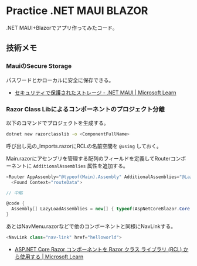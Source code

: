 # Practice .NET MAUI BLAZOR

.NET MAUI+Blazorでアプリ作ってみたコード。

## 技術メモ

### MauiのSecure Storage

パスワードとかローカルに安全に保存できる。

- [セキュリティで保護されたストレージ - .NET MAUI | Microsoft Learn](https://learn.microsoft.com/ja-jp/dotnet/maui/platform-integration/storage/secure-storage?view=net-maui-8.0&tabs=macios)

### Razor Class Libによるコンポーネントのプロジェクト分離

以下のコマンドでプロジェクトを生成する。

```zsh
dotnet new razorclasslib -o <ComponentFullName>
```

呼び出し元の_Imports.razorにRCLの名前空間を `@using` しておく。

Main.razorにアセンブリを管理する配列のフィールドを定義してRouterコンポーネントに `AdditionalAssemblies` 属性を追加する。

```cs
<Router AppAssembly="@typeof(Main).Assembly" AdditionalAssemblies="@LazyLoadAssemblies">
  <Found Context="routeData">

// 中略

@code {
  Assembly[] LazyLoadAssemblies = new[] { typeof(AspNetCoreBlazor.Core._Imports).Assembly };
}
```

あとはNavMenu.razorなどで他のコンポーネントと同様にNavLinkする。

```cs
<NavLink class="nav-link" href="helloworld">
```

- [ASP.NET Core Razor コンポーネントを Razor クラス ライブラリ (RCL) から使用する | Microsoft Learn](https://learn.microsoft.com/ja-jp/aspnet/core/blazor/components/class-libraries?view=aspnetcore-8.0&tabs=visual-studio-code)
